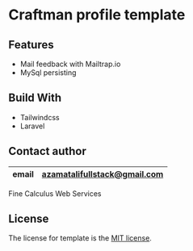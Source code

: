 # Craftman profile template 

## Features

- Mail feedback with Mailtrap.io
- MySql persisting

## Build With

- Tailwindcss
- Laravel


## Contact author

|   email  | azamatalifullstack@gmail.com |   
| ---- | ---- |

Fine Calculus Web Services



## License

The license for template is the [MIT license](https://opensource.org/licenses/MIT).
